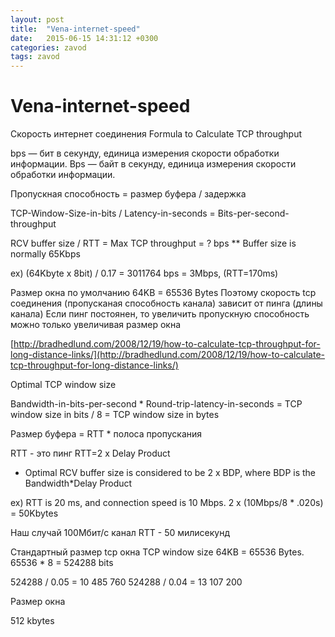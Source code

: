 ```yaml
---
layout: post
title:  "Vena-internet-speed"
date:   2015-06-15 14:31:12 +0300
categories: zavod
tags: zavod
---
```


# Vena-internet-speed
Скорость интернет соединения
Formula to Calculate TCP throughput

bps — бит в секунду, единица измерения скорости обработки информации.
Bps — байт в секунду, единица измерения скорости обработки информации.



Пропускная способность = размер буфера / задержка

TCP-Window-Size-in-bits / Latency-in-seconds = Bits-per-second-throughput


RCV buffer size / RTT = Max TCP throughput = ? bps
** Buffer size is normally 65Kbps

ex) (64Kbyte x 8bit) / 0.17 = 3011764 bps = 3Mbps, (RTT=170ms) 

Размер окна по умолчанию 64KB = 65536 Bytes
Поэтому скорость tcp соединения (пропусканая способность канала) зависит от пинга (длины канала)
Если пинг постоянен, то увеличить пропускную способность можно только увеличивая размер окна





[http://bradhedlund.com/2008/12/19/how-to-calculate-tcp-throughput-for-long-distance-links/](http://bradhedlund.com/2008/12/19/how-to-calculate-tcp-throughput-for-long-distance-links/)



Optimal TCP window size

Bandwidth-in-bits-per-second * Round-trip-latency-in-seconds = TCP window size in bits / 8 = TCP window size in bytes

Размер буфера = RTT * полоса пропускания

RTT - это пинг
RTT=2 x Delay Product
 - Optimal RCV buffer size is considered to be 2 x BDP, where BDP is the Bandwidth*Delay Product


ex) RTT is 20 ms, and connection speed is 10 Mbps.
  2 x (10Mbps/8 * .020s) = 50Kbytes 



Наш случай 
100Мбит/с канал
RTT - 50 милисекунд

Стандартный размер tcp окна TCP window size
64KB = 65536 Bytes.   65536 * 8 = 524288 bits


524288 / 0.05 = 10 485 760
524288 / 0.04 = 13 107 200


Размер окна

512 kbytes
